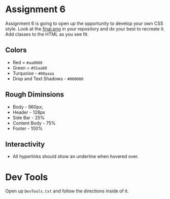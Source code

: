 # Assignment 6
Assignment 6 is going to open up the opportunity to develop your own CSS style.  Look at the [final.png](final.png) in your repository and do your best to recreate it.  Add classes to the HTML as you see fit.


## Colors
- Red = `#aa0000`
- Green = `#55aa00`
- Turquoise - `#00aaaa`
- Drop and Text Shadows - `#000000`

## Rough Diminsions 
- Body - 960px;
- Header - 128px
- Side Bar - 25%
- Content Body - 75%
- Footer - 100%


## Interactivity
- All hyperlinks should show an underline when hovered over.


# Dev Tools
Open up `DevTools.txt` and follow the directions inside of it.